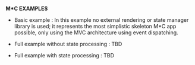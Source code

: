 __M\*C EXAMPLES__

* Basic example : 
In this example no external rendering or state manager library is used; it represents the most simplistic skeleton M\*C app possible, only using the MVC architecture using event dispatching.

* Full example without state processing : TBD
* Full example with state processing : TBD

